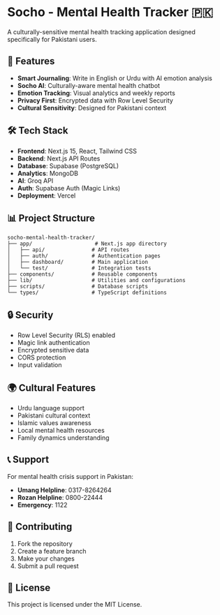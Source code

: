 # Socho - Mental Health Tracker 🇵🇰

A culturally-sensitive mental health tracking application designed specifically for Pakistani users.

## 📱 Features
- **Smart Journaling**: Write in English or Urdu with AI emotion analysis
- **Socho AI**: Culturally-aware mental health chatbot
- **Emotion Tracking**: Visual analytics and weekly reports
- **Privacy First**: Encrypted data with Row Level Security
- **Cultural Sensitivity**: Designed for Pakistani context

## 🛠️ Tech Stack
- **Frontend**: Next.js 15, React, Tailwind CSS
- **Backend**: Next.js API Routes
- **Database**: Supabase (PostgreSQL)
- **Analytics**: MongoDB
- **AI**: Groq API
- **Auth**: Supabase Auth (Magic Links)
- **Deployment**: Vercel

## 📊 Project Structure
```
socho-mental-health-tracker/
├── app/                    # Next.js app directory
│   ├── api/               # API routes
│   ├── auth/              # Authentication pages
│   ├── dashboard/         # Main application
│   └── test/              # Integration tests
├── components/            # Reusable components
├── lib/                   # Utilities and configurations
├── scripts/               # Database scripts
└── types/                 # TypeScript definitions
```

## 🔒 Security
- Row Level Security (RLS) enabled
- Magic link authentication
- Encrypted sensitive data
- CORS protection
- Input validation

## 🌍 Cultural Features
- Urdu language support
- Pakistani cultural context
- Islamic values awareness
- Local mental health resources
- Family dynamics understanding

## 📞 Support
For mental health crisis support in Pakistan:
- **Umang Helpline**: 0317-8264264
- **Rozan Helpline**: 0800-22444
- **Emergency**: 1122

## 🤝 Contributing
1. Fork the repository
2. Create a feature branch
3. Make your changes
4. Submit a pull request

## 📄 License
This project is licensed under the MIT License.
#
